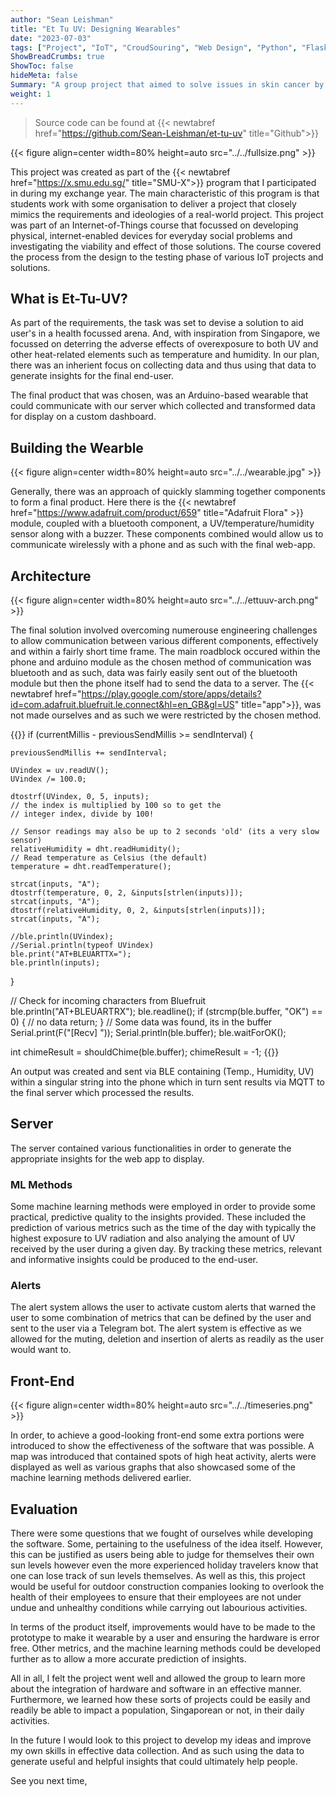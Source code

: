 ```yaml
---
author: "Sean Leishman"
title: "Et Tu UV: Designing Wearables"
date: "2023-07-03"
tags: ["Project", "IoT", "CroudSouring", "Web Design", "Python", "Flask"]
ShowBreadCrumbs: true
ShowToc: false
hideMeta: false
Summary: "A group project that aimed to solve issues in skin cancer by tracking and utilizing UV data on a personal level"
weight: 1
---
```


> Source code can be found at {{< newtabref href="https://github.com/Sean-Leishman/et-tu-uv" title="Github">}}

{{< figure align=center width=80% height=auto  src="../../fullsize.png" >}}

This project was created as part of the {{< newtabref href="https://x.smu.edu.sg/" title="SMU-X">}} program that I participated in during my exchange year. The main characteristic of this program is that students work with some organisation to deliver a project that closely mimics the requirements and ideologies of a real-world project. This project was part of an Internet-of-Things course that focussed on developing physical, internet-enabled devices for everyday social problems and investigating the viability and effect of those solutions. The course covered the process from the design to the testing phase of various IoT projects and solutions.

## What is Et-Tu-UV?

As part of the requirements, the task was set to devise a solution to aid user's in a health focussed arena. And, with inspiration from Singapore, we focussed on deterring the adverse effects of overexposure to both UV and other heat-related elements such as temperature and humidity. In our plan, there was an inherient focus on collecting data and thus using that data to generate insights for the final end-user.

The final product that was chosen, was an Arduino-based wearable that could communicate with our server which collected and transformed data for display on a custom dashboard.

## Building the Wearble

{{< figure align=center width=80% height=auto  src="../../wearable.jpg" >}}

Generally, there was an approach of quickly slamming together components to form a final product. Here there is the {{< newtabref href="https://www.adafruit.com/product/659" title="Adafruit Flora" >}} module, coupled with a bluetooth component, a UV/temperature/humidity sensor along with a buzzer. These components combined would allow us to communicate wirelessly with a phone and as such with the final web-app.

## Architecture

{{< figure align=center width=80% height=auto  src="../../ettuuv-arch.png" >}}

The final solution involved overcoming numerouse engineering challenges to allow communication between various different components, effectively and within a fairly short time frame. The main roadblock occured within the phone and arduino module as the chosen method of communication was bluetooth and as such, data was fairly easily sent out of the bluetooth module but then the phone itself had to send the data to a server. The
{{< newtabref href="https://play.google.com/store/apps/details?id=com.adafruit.bluefruit.le.connect&hl=en_GB&gl=US" title="app">}}, was not made ourselves and as such we were restricted by the chosen method.

{{<highlight cpp>}}
if (currentMillis - previousSendMillis >= sendInterval) {

    previousSendMillis += sendInterval;

    UVindex = uv.readUV();
    UVindex /= 100.0;

    dtostrf(UVindex, 0, 5, inputs);
    // the index is multiplied by 100 so to get the
    // integer index, divide by 100!

    // Sensor readings may also be up to 2 seconds 'old' (its a very slow sensor)
    relativeHumidity = dht.readHumidity();
    // Read temperature as Celsius (the default)
    temperature = dht.readTemperature();

    strcat(inputs, "A");
    dtostrf(temperature, 0, 2, &inputs[strlen(inputs)]);
    strcat(inputs, "A");
    dtostrf(relativeHumidity, 0, 2, &inputs[strlen(inputs)]);
    strcat(inputs, "A");

    //ble.println(UVindex);
    //Serial.println(typeof UVindex)
    ble.print("AT+BLEUARTTX=");
    ble.println(inputs);

}

// Check for incoming characters from Bluefruit
ble.println("AT+BLEUARTRX");
ble.readline();
if (strcmp(ble.buffer, "OK") == 0) {
// no data
return;
}
// Some data was found, its in the buffer
Serial.print(F("[Recv] "));
Serial.println(ble.buffer);
ble.waitForOK();

int chimeResult = shouldChime(ble.buffer);
chimeResult = -1;
{{</highlight>}}

An output was created and sent via BLE containing (Temp., Humidity, UV) within a singular string into the phone which in turn sent results via MQTT to the final server which processed the results.

## Server

The server contained various functionalities in order to generate the appropriate insights for the web app to display.

### ML Methods

Some machine learning methods were employed in order to provide some practical, predictive quality to the insights provided. These included the prediction of various metrics such as the time of the day with typically the highest exposure to UV radiation and also analying the amount of UV received by the user during a given day. By tracking these metrics, relevant and informative insights could be produced to the end-user.

### Alerts

The alert system allows the user to activate custom alerts that warned the user to some combination of metrics that can be defined by the user and sent to the user via a Telegram bot. The alert system is effective as we allowed for the muting, deletion and insertion of alerts as readily as the user would want to.

## Front-End

{{< figure align=center width=80% height=auto  src="../../timeseries.png" >}}

In order, to achieve a good-looking front-end some extra portions were introduced to show the effectiveness of the software that was possible. A map was introduced that contained spots of high heat activity, alerts were displayed as well as various graphs that also showcased some of the machine learning methods delivered earlier.

## Evaluation

There were some questions that we fought of ourselves while developing the software. Some, pertaining to the usefulness of the idea itself. However, this can be justified as users being able to judge for themselves their own sun levels however even the more experienced holiday travelers know that one can lose track of sun levels themselves. As well as this, this project would be useful for outdoor construction companies looking to overlook the health of their employees to ensure that their employees are not under undue and unhealthy conditions while carrying out labourious activities.

In terms of the product itself, improvements would have to be made to the prototype to make it wearable by a user and ensuring the hardware is error free. Other metrics, and the machine learning methods could be developed further as to allow a more accurate prediction of insights.

All in all, I felt the project went well and allowed the group to learn more about the integration of hardware and software in an effective manner. Furthermore, we learned how these sorts of projects could be easily and readily be able to impact a population, Singaporean or not, in their daily activities.

In the future I would look to this project to develop my ideas and improve my own skills in effective data collection. And as such using the data to generate useful and helpful insights that could ultimately help people.

See you next time,
